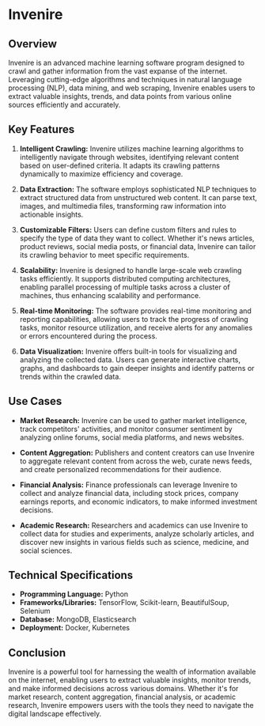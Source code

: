 # Invenire

## Overview

Invenire is an advanced machine learning software program designed to crawl and gather information from the vast expanse of the internet. Leveraging cutting-edge algorithms and techniques in natural language processing (NLP), data mining, and web scraping, Invenire enables users to extract valuable insights, trends, and data points from various online sources efficiently and accurately.

## Key Features

1. **Intelligent Crawling:** Invenire utilizes machine learning algorithms to intelligently navigate through websites, identifying relevant content based on user-defined criteria. It adapts its crawling patterns dynamically to maximize efficiency and coverage.

2. **Data Extraction:** The software employs sophisticated NLP techniques to extract structured data from unstructured web content. It can parse text, images, and multimedia files, transforming raw information into actionable insights.

3. **Customizable Filters:** Users can define custom filters and rules to specify the type of data they want to collect. Whether it's news articles, product reviews, social media posts, or financial data, Invenire can tailor its crawling behavior to meet specific requirements.

4. **Scalability:** Invenire is designed to handle large-scale web crawling tasks efficiently. It supports distributed computing architectures, enabling parallel processing of multiple tasks across a cluster of machines, thus enhancing scalability and performance.

5. **Real-time Monitoring:** The software provides real-time monitoring and reporting capabilities, allowing users to track the progress of crawling tasks, monitor resource utilization, and receive alerts for any anomalies or errors encountered during the process.

6. **Data Visualization:** Invenire offers built-in tools for visualizing and analyzing the collected data. Users can generate interactive charts, graphs, and dashboards to gain deeper insights and identify patterns or trends within the crawled data.

## Use Cases

- **Market Research:** Invenire can be used to gather market intelligence, track competitors' activities, and monitor consumer sentiment by analyzing online forums, social media platforms, and news websites.

- **Content Aggregation:** Publishers and content creators can use Invenire to aggregate relevant content from across the web, curate news feeds, and create personalized recommendations for their audience.

- **Financial Analysis:** Finance professionals can leverage Invenire to collect and analyze financial data, including stock prices, company earnings reports, and economic indicators, to make informed investment decisions.

- **Academic Research:** Researchers and academics can use Invenire to collect data for studies and experiments, analyze scholarly articles, and discover new insights in various fields such as science, medicine, and social sciences.

## Technical Specifications

- **Programming Language:** Python
- **Frameworks/Libraries:** TensorFlow, Scikit-learn, BeautifulSoup, Selenium
- **Database:** MongoDB, Elasticsearch
- **Deployment:** Docker, Kubernetes

## Conclusion

Invenire is a powerful tool for harnessing the wealth of information available on the internet, enabling users to extract valuable insights, monitor trends, and make informed decisions across various domains. Whether it's for market research, content aggregation, financial analysis, or academic research, Invenire empowers users with the tools they need to navigate the digital landscape effectively.

